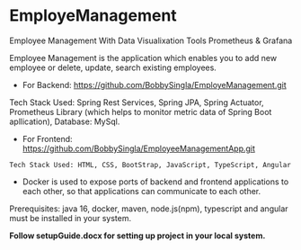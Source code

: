 
# EmployeManagement
Employee Management With Data Visualixation Tools Prometheus &amp; Grafana

Employee Management is the application which enables you to add new employee or delete, update, search existing employees. 

-	 For Backend: https://github.com/BobbySingla/EmployeManagement.git
	
  Tech Stack Used: Spring Rest Services, Spring JPA, Spring Actuator, Prometheus Library (which helps to monitor metric data of Spring Boot apllication), Database: MySql.
 
-	 For Frontend: https://github.com/BobbySingla/EmployeeManagementApp.git

	Tech Stack Used: HTML, CSS, BootStrap, JavaScript, TypeScript, Angular

-	 Docker is used to expose ports of backend and frontend applications to each other, so that applications can communicate to each other.


Prerequisites:  java 16, docker, maven, node.js(npm), typescript and angular must be installed in your system.

**Follow setupGuide.docx for setting up project in your local system.**
